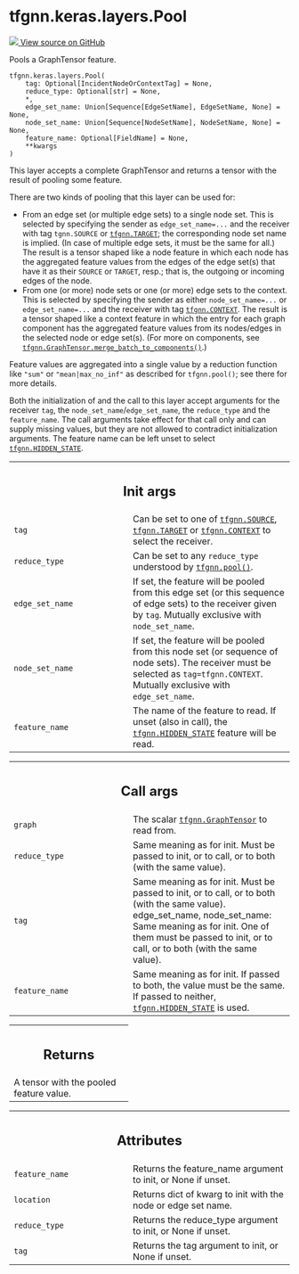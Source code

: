 # tfgnn.keras.layers.Pool

<!-- Insert buttons and diff -->

<a target="_blank" href="https://github.com/tensorflow/gnn/tree/master/tensorflow_gnn/keras/layers/graph_ops.py#L806-L919">
<img src="https://www.tensorflow.org/images/GitHub-Mark-32px.png" /> View source
on GitHub </a>

Pools a GraphTensor feature.

<pre class="devsite-click-to-copy prettyprint lang-py tfo-signature-link">
<code>tfgnn.keras.layers.Pool(
    tag: Optional[IncidentNodeOrContextTag] = None,
    reduce_type: Optional[str] = None,
    *,
    edge_set_name: Union[Sequence[EdgeSetName], EdgeSetName, None] = None,
    node_set_name: Union[Sequence[NodeSetName], NodeSetName, None] = None,
    feature_name: Optional[FieldName] = None,
    **kwargs
)
</code></pre>

<!-- Placeholder for "Used in" -->

This layer accepts a complete GraphTensor and returns a tensor with the result
of pooling some feature.

There are two kinds of pooling that this layer can be used for:

*   From an edge set (or multiple edge sets) to a single node set. This is
    selected by specifying the sender as `edge_set_name=...` and the receiver
    with tag `tgnn.SOURCE` or
    <a href="../../../tfgnn.md#TARGET"><code>tfgnn.TARGET</code></a>; the
    corresponding node set name is implied. (In case of multiple edge sets, it
    must be the same for all.) The result is a tensor shaped like a node feature
    in which each node has the aggregated feature values from the edges of the
    edge set(s) that have it as their `SOURCE` or `TARGET`, resp.; that is, the
    outgoing or incoming edges of the node.
*   From one (or more) node sets or one (or more) edge sets to the context. This
    is selected by specifying the sender as either `node_set_name=...` or
    `edge_set_name=...` and the receiver with tag
    <a href="../../../tfgnn.md#CONTEXT"><code>tfgnn.CONTEXT</code></a>. The
    result is a tensor shaped like a context feature in which the entry for each
    graph component has the aggregated feature values from its nodes/edges in
    the selected node or edge set(s). (For more on components, see
    <a href="../../../tfgnn/GraphTensor.md#merge_batch_to_components"><code>tfgnn.GraphTensor.merge_batch_to_components()</code></a>.)

Feature values are aggregated into a single value by a reduction function like
`"sum"` or `"mean|max_no_inf"` as described for `tfgnn.pool()`; see there for
more details.

Both the initialization of and the call to this layer accept arguments for the
receiver `tag`, the `node_set_name`/`edge_set_name`, the `reduce_type` and the
`feature_name`. The call arguments take effect for that call only and can supply
missing values, but they are not allowed to contradict initialization arguments.
The feature name can be left unset to select
<a href="../../../tfgnn.md#HIDDEN_STATE"><code>tfgnn.HIDDEN_STATE</code></a>.

<!-- Tabular view -->

 <table class="responsive fixed orange">
<colgroup><col width="214px"><col></colgroup>
<tr><th colspan="2"><h2 class="add-link">Init args</h2></th></tr>

<tr>
<td>
<code>tag</code><a id="tag"></a>
</td>
<td>
Can be set to one of <a href="../../../tfgnn.md#SOURCE"><code>tfgnn.SOURCE</code></a>, <a href="../../../tfgnn.md#TARGET"><code>tfgnn.TARGET</code></a> or <a href="../../../tfgnn.md#CONTEXT"><code>tfgnn.CONTEXT</code></a>
to select the receiver.
</td>
</tr><tr>
<td>
<code>reduce_type</code><a id="reduce_type"></a>
</td>
<td>
Can be set to any <code>reduce_type</code> understood by <a href="../../../tfgnn/pool.md"><code>tfgnn.pool()</code></a>.
</td>
</tr><tr>
<td>
<code>edge_set_name</code><a id="edge_set_name"></a>
</td>
<td>
If set, the feature will be pooled from this edge set
(or this sequence of edge sets) to the receiver given by <code>tag</code>.
Mutually exclusive with <code>node_set_name</code>.
</td>
</tr><tr>
<td>
<code>node_set_name</code><a id="node_set_name"></a>
</td>
<td>
If set, the feature will be pooled from this node set
(or sequence of node sets). The receiver must be selected as
<code>tag=tfgnn.CONTEXT</code>. Mutually exclusive with <code>edge_set_name</code>.
</td>
</tr><tr>
<td>
<code>feature_name</code><a id="feature_name"></a>
</td>
<td>
The name of the feature to read. If unset (also in call),
the <a href="../../../tfgnn.md#HIDDEN_STATE"><code>tfgnn.HIDDEN_STATE</code></a> feature will be read.
</td>
</tr>
</table>

<!-- Tabular view -->

 <table class="responsive fixed orange">
<colgroup><col width="214px"><col></colgroup>
<tr><th colspan="2"><h2 class="add-link">Call args</h2></th></tr>

<tr>
<td>
<code>graph</code><a id="graph"></a>
</td>
<td>
The scalar <a href="../../../tfgnn/GraphTensor.md"><code>tfgnn.GraphTensor</code></a> to read from.
</td>
</tr><tr>
<td>
<code>reduce_type</code><a id="reduce_type"></a>
</td>
<td>
Same meaning as for init. Must be passed to init, or to call,
or to both (with the same value).
</td>
</tr><tr>
<td>
<code>tag</code><a id="tag"></a>
</td>
<td>
Same meaning as for init. Must be passed to init, or to call,
  or to both (with the same value).
edge_set_name, node_set_name: Same meaning as for init. One of them must
  be passed to init, or to call, or to both (with the same value).
</td>
</tr><tr>
<td>
<code>feature_name</code><a id="feature_name"></a>
</td>
<td>
Same meaning as for init. If passed to both, the value must
be the same. If passed to neither, <a href="../../../tfgnn.md#HIDDEN_STATE"><code>tfgnn.HIDDEN_STATE</code></a> is used.
</td>
</tr>
</table>

<!-- Tabular view -->

 <table class="responsive fixed orange">
<colgroup><col width="214px"><col></colgroup>
<tr><th colspan="2"><h2 class="add-link">Returns</h2></th></tr>
<tr class="alt">
<td colspan="2">
A tensor with the pooled feature value.
</td>
</tr>

</table>

<!-- Tabular view -->

 <table class="responsive fixed orange">
<colgroup><col width="214px"><col></colgroup>
<tr><th colspan="2"><h2 class="add-link">Attributes</h2></th></tr>

<tr>
<td>
<code>feature_name</code><a id="feature_name"></a>
</td>
<td>
Returns the feature_name argument to init, or None if unset.
</td>
</tr><tr>
<td>
<code>location</code><a id="location"></a>
</td>
<td>
Returns dict of kwarg to init with the node or edge set name.
</td>
</tr><tr>
<td>
<code>reduce_type</code><a id="reduce_type"></a>
</td>
<td>
Returns the reduce_type argument to init, or None if unset.
</td>
</tr><tr>
<td>
<code>tag</code><a id="tag"></a>
</td>
<td>
Returns the tag argument to init, or None if unset.
</td>
</tr>
</table>
